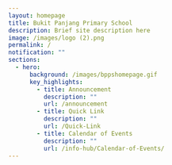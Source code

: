 ```yaml
---
layout: homepage
title: Bukit Panjang Primary School
description: Brief site description here
image: /images/logo (2).png
permalink: /
notification: ""
sections:
  - hero:
      background: /images/bppshomepage.gif
      key_highlights:
        - title: Announcement
          description: ""
          url: /announcement
        - title: Quick Link
          description: ""
          url: /Quick-Link
        - title: Calendar of Events
          description: ""
          url: /info-hub/Calendar-of-Events/
---
```

